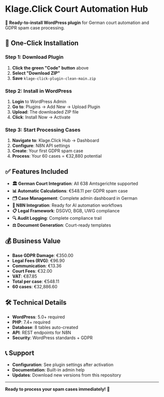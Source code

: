 # Klage.Click Court Automation Hub

🎯 **Ready-to-install WordPress plugin** for German court automation and GDPR spam case processing.

## 🚀 One-Click Installation

### Step 1: Download Plugin
1. **Click the green "Code" button** above
2. **Select "Download ZIP"**  
3. **Save** `klage-click-plugin-clean-main.zip`

### Step 2: Install in WordPress
1. **Login** to WordPress Admin
2. **Go to**: Plugins → Add New → Upload Plugin
3. **Upload**: The downloaded ZIP file
4. **Click**: Install Now → Activate

### Step 3: Start Processing Cases
1. **Navigate to**: Klage.Click Hub → Dashboard
2. **Configure**: N8N API settings
3. **Create**: Your first GDPR spam case
4. **Process**: Your 60 cases = €32,880 potential

## ✅ Features Included

- **🏛️ German Court Integration**: All 638 Amtsgerichte supported
- **📊 Automatic Calculations**: €548.11 per GDPR spam case
- **🗂️ Case Management**: Complete admin dashboard in German
- **🤖 N8N Integration**: Ready for AI automation workflows
- **📋 Legal Framework**: DSGVO, BGB, UWG compliance
- **🔍 Audit Logging**: Complete compliance trail
- **⚖️ Document Generation**: Court-ready templates

## 💰 Business Value

- **Base GDPR Damage**: €350.00
- **Legal Fees (RVG)**: €96.90  
- **Communication**: €13.36
- **Court Fees**: €32.00
- **VAT**: €87.85
- **Total per case**: €548.11
- **60 cases**: €32,886.60

## 🛠️ Technical Details

- **WordPress**: 5.0+ required
- **PHP**: 7.4+ required  
- **Database**: 8 tables auto-created
- **API**: REST endpoints for N8N
- **Security**: WordPress standards + GDPR

## 📞 Support

- **Configuration**: See plugin settings after activation
- **Documentation**: Built-in admin help
- **Updates**: Download new versions from this repository

---

**Ready to process your spam cases immediately!** 🎯